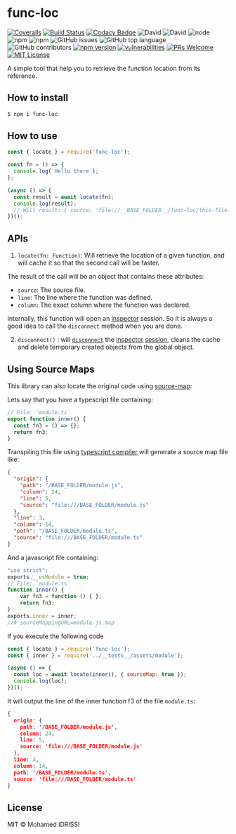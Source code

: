 # func-loc

[![Coveralls][coverage-badge]][coverage]
[![Build Status][travis-badge]][travis]
[![Codacy Badge][codacy-badge]][codacy]
![David](https://img.shields.io/david/midrissi/func-loc)
![David](https://img.shields.io/david/dev/midrissi/func-loc)
![node](https://img.shields.io/node/v/func-loc)
![npm](https://img.shields.io/npm/dm/func-loc)
![npm](https://img.shields.io/npm/v/func-loc)
![GitHub issues](https://img.shields.io/github/issues/midrissi/func-loc)
![GitHub top language](https://img.shields.io/github/languages/top/midrissi/func-loc)
![GitHub contributors](https://img.shields.io/github/contributors/midrissi/func-loc)
[![npm version][npm-badge]][npm]
[![vulnerabilities][vulnerabilities-badge]][vulnerabilities]
[![PRs Welcome][prs-badge]][prs]
[![MIT License][license-badge]][license]

A simple tool that help you to retrieve the function location from its reference.

## How to install

```bash
$ npm i func-loc
```

## How to use

```javascript
const { locate } = require('func-loc');

const fn = () => {
  console.log('Hello there');
};

(async () => {
  const result = await locate(fn);
  console.log(result);
  // Will result: { source: 'file://__BASE_FOLDER__/func-loc/this-file.js', line: 3, column: 12 }
})();
```

## APIs

1.  `locate(fn: Function)`: Will retrieve the location of a given function, and will cache it so that the second call will be faster.

The result of the call will be an object that contains these attributes:

-   `source`: The source file.
-   `line`: The line where the function was defined.
-   `column`: The exact column where the function was declared.

Internally, this function will open an [inspector](https://nodejs.org/api/inspector.html) session. So it is always a good idea to call the `disconnect` method when you are done.

2.  `disconnect()` : will [`disconnect`](https://nodejs.org/api/inspector.html#inspector_session_disconnect) the [inspector](https://nodejs.org/api/inspector.html) [session](https://nodejs.org/api/inspector.html#inspector_class_inspector_session), cleans the cache and delete temporary created objects from the global object. 

## Using Source Maps

This library can also locate the original code using [source-map](https://developer.mozilla.org/en-US/docs/Tools/Debugger/How_to/Use_a_source_map):

Lets say that you have a typescript file containing:

```typescript
// File: `module.ts`
export function inner() {
  const fn3 = () => {};
  return fn3;
}
```

Transpiling this file using [typescript compiler](https://www.typescriptlang.org/) will generate a source map file like:

```json
{
  "origin": {
    "path": "/BASE_FOLDER/module.js",
    "column": 24,
    "line": 5,
    "source": "file:///BASE_FOLDER/module.js"
  },
  "line": 3,
  "column": 14,
  "path": "/BASE_FOLDER/module.ts",
  "source": "file:///BASE_FOLDER/module.ts"
}
```

And a javascript file containing:

```javascript
"use strict";
exports.__esModule = true;
// File: `module.ts`
function inner() {
    var fn3 = function () { };
    return fn3;
}
exports.inner = inner;
//# sourceMappingURL=module.js.map
```

If you execute the following code

```javascript
const { locate } = require('func-loc');
const { inner } = require('../__tests__/assets/module');

(async () => {
  const loc = await locate(inner(), { sourceMap: true });
  console.log(loc);
})();
```

It will output the line of the inner function f3 of the file `module.ts`:

```json
{
  origin: {
    path: '/BASE_FOLDER/module.js',
    column: 24,
    line: 5,
    source: 'file:///BASE_FOLDER/module.js'
  },
  line: 3,
  column: 14,
  path: '/BASE_FOLDER/module.ts',
  source: 'file:///BASE_FOLDER/module.ts'
}
```

## License

MIT © Mohamed IDRISSI

[coverage-badge]: https://coveralls.io/repos/github/midrissi/func-loc/badge.svg?branch=master&service=github
[coverage]: https://coveralls.io/github/midrissi/func-loc?branch=master
[travis-badge]: https://travis-ci.org/midrissi/func-loc.svg?branch=master
[travis]: https://travis-ci.org/midrissi/func-loc
[codacy-badge]: https://api.codacy.com/project/badge/Grade/fd744ba304a244629886dfb19c85af40
[codacy]: https://www.codacy.com/app/midrissi/func-loc?utm_source=github.com&amp;utm_medium=referral&amp;utm_content=midrissi/func-loc&amp;utm_campaign=Badge_Grade
[prs-badge]: https://img.shields.io/badge/PRs-welcome-brightgreen.svg
[prs]: http://makeapullrequest.com
[npm-badge]: https://badge.fury.io/js/func-loc.svg
[npm]: https://www.npmjs.com/package/func-loc
[vulnerabilities-badge]: https://snyk.io/test/github/midrissi/func-loc/badge.svg?targetFile=package.json
[vulnerabilities]: https://snyk.io/test/github/midrissi/func-loc?targetFile=package.json
[license-badge]: https://img.shields.io/badge/license-MIT-blue.svg
[license]: https://github.com/midrissi/func-loc/blob/master/LICENSE
